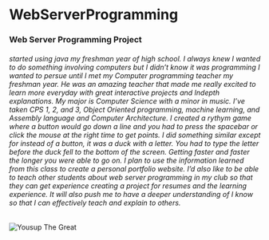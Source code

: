 # WebServerProgramming
### Web Server Programming Project
###### started using java my freshman year of high school. I always knew I wanted to do something involving computers but I didn’t know it was programming I wanted to persue until I met my Computer programming teacher my freshman year. He was an amazing teacher that made me really excited to learn more everyday with great interactive projects and Indepth explanations. My major is Computer Science with a minor in music. I’ve taken CPS 1, 2, and 3, Object Oriented programming, machine learning, and Assembly language and Computer Architecture. I created a rythym game where a button would go down a line and you had to press the spacebar or click the mouse at the right time to get points. I did something similar except for instead of a button, it was a duck with a letter. You had to type the letter before the duck fell to the bottom of the screen. Getting faster and faster the longer you were able to go on. I plan to use the information learned from this class to create a personal portfolio website. I’d also like to be able to teach other students about web server programming in my club so that they can get experience creating a project for resumes and the learning experience. It will also push me to have a deeper understanding of I know so that I can effectively teach and explain to others.
![Yousup The Great](Images/headshot4.jpg)
